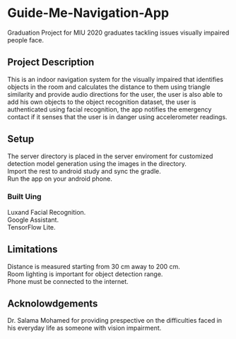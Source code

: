 # Guide-Me-Navigation-App
Graduation Project for MIU 2020 graduates tackling issues visually impaired people face.

## Project Description
This is an indoor navigation system for the visually impaired that identifies objects in the room and calculates the distance to them using triangle similarity and provide audio directions for
the user, the user is also able to add his own objects to the object recognition dataset, the user is authenticated using facial recognition,
the app notifies the emergency contact if it senses that the user is in danger using accelerometer readings.

## Setup 
The server directory is placed in the server enviroment for customized detection model generation using the images in the directory. <br>
Import the rest to android study and sync the gradle. <br>
Run the app on your android phone. <br>

### Built Uing
Luxand Facial Recognition. <br>
Google Assistant. <br>
TensorFlow Lite. <br>

## Limitations
Distance is measured starting from 30 cm away to 200 cm. <br>
Room lighting is important for object detection range. <br>
Phone must be connected to the internet. <br>

## Acknolowdgements
Dr. Salama Mohamed for providing prespective on the difficulties faced in his everyday life as someone with vision impairment.
